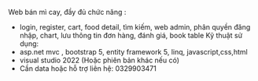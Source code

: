 Web bán mì cay, đầy đủ chức năng :
- login, register, cart, food detail, tìm kiếm, web admin, phân quyền đăng nhập, chart, lưu thông tin đơn hàng, đánh giá, book table
Kỹ thuật sử dụng:
- asp.net mvc , bootstrap 5, entity framework 5, linq, javascript,css,html
- visual studio 2022 (Hoặc phiên bản khác nếu có)
- Cần data hoặc hỗ trợ liên hệ: 0329903471

